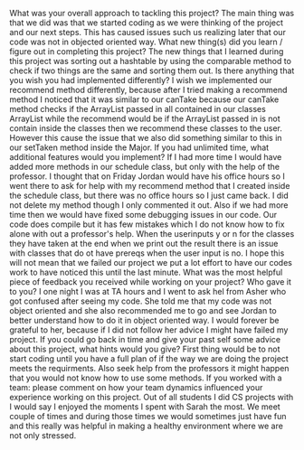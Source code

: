 What was your overall approach to tackling this project?
The main thing was that we did was that we started coding as we were thinking of the project and our next steps. This has caused issues such us realizing later that our code was not in objected oriented way.
What new thing(s) did you learn / figure out in completing this project?
The new things that I learned during this project was sorting out a hashtable by using the comparable method to check if two things are the same and sorting them out.
Is there anything that you wish you had implemented differently?
I wish we implemented our recommend method differently, because after I tried making a recommend method I noticed that it was similar to our canTake because our canTake method checks if the ArrayList passed in all contained in our classes ArrayList while the recommend would be if the ArrayList passed in is not contain inside the classes then we recommend these classes to the user. However this cause the issue that we also did something similar to this in our setTaken method inside the Major.
If you had unlimited time, what additional features would you implement?
If I had more time I would have added more methods in our schedule class, but only with the help of the professor. I thought that on Friday Jordan would have his office hours so I went there to ask for help with my recommend method that I created inside the schedule class, but there was no office hours so I just came back. I did not delete my method though I only commented it out. Also if we had more time then we would have fixed some debugging issues in our code. Our code does compile but it has few mistakes which I do not know how to fix alone with out a professor's help. When the userinputs y or n for the classes they have taken at the end when we print out the result there is an issue with classes that do ot have prereqs when the user input is no. I hope this will not mean that we failed our project we put a lot effort to have our codes work to have noticed this until the last minute.
What was the most helpful piece of feedback you received while working on your project? Who gave it to you?
I one night I was at TA hours and I went to ask hel from Asher who got confused after seeing my code. She told me that my code was not object oriented and she also recommended me to go and see Jordan to better understand how to do it in object oriented way. I would forever be grateful to her, because if I did not follow her advice I might have failed my project.
If you could go back in time and give your past self some advice about this project, what hints would you give?
First thing would be to not start coding until you have a full plan of if the way we are doing the project meets the requirments. Also seek help from the professors it might happen that you would not know how to use some methods.
If you worked with a team: please comment on how your team dynamics influenced your experience working on this project.
Out of all students I did CS projects with I would say I enjoyed the moments I spent with Sarah the most. We meet couple of times and during those times we would sometimes just have fun and this really was helpful in making a healthy environment where we are not only stressed.


